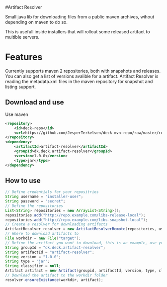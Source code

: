 #Artifact Resolver

Small java lib for downloading files from a public maven archives, wihout depending on maven to do so.

This is usefull inside installers that will rollout some released artifact to multible servers.

# Features

Currently supports maven 2 repositories, both with snapshots and releases. 
You can also get a list of versions avalible for a artifact.
Artifact Resolver is reading the metadata.xml files in the maven repository for snapshot and listing support.

## Download and use
Use maven
```xml
<repository>
    <id>deck-repo</id>
    <url>https://github.com/JesperTerkelsen/deck-mvn-repo/raw/master/releases</url>
</repository>
<dependency>
    <artifactId>artifact-resolver</artifactId>
    <groupId>dk.deck.artifact-resolver</groupId>
    <version>1.0.0</version>
    <type>jar</type>
</dependency>
```

## How to use
```java
// Define credentials for your repositries
String username = "installer-user";
String password = "secret";
// Define the repositories
List<String> repositories = new ArrayList<String>();
repositories.add("http://repo.example.com/libs-release-local");
repositories.add("http://repo.example.com/libs-snapshot-local");
// Create a resolver for downloading artifacts
ArtifactResolver resolver = new ArtifactResolverRemote(repositories, username, password);
// Where to download artifacts to
File workdir = new File("target");
// Define the artifact you want to download, this is an example, use your own dependencies here
String groupId = "dk.deck.artifact-resolver";
String artifactId = "artifact-resolver";
String version = "1.0.0";
String type = "jar";
String classifier = null;
Artifact artifact = new Artifact(groupid, artifactId, version, type, classifier);
// Download the artifact to the workdir folder
resolver.ensureExistance(workdir, artifact);
```
